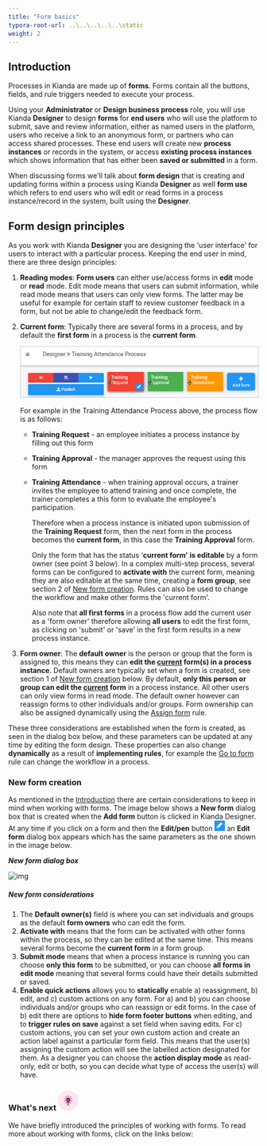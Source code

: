 ```yaml
---
title: "Form basics"
typora-root-url: ..\..\..\..\..\static
weight: 2
---
```




## Introduction

Processes in Kianda are made up of **forms**. Forms contain all the buttons, fields, and rule triggers needed to execute your process.

Using your **Administrator** or **Design business process** role, you will use Kianda **Designer** to design **forms** for **end users** who will use the platform to submit, save and review information, either as named users in the platform, users who receive a link to an anonymous form, or partners who can access shared processes. These end users will create new **process instances** or records in the system, or access **existing process instances** which shows information that has either been **saved or submitted** in a form.

When discussing forms we'll talk about **form design** that is creating and updating forms within a process using Kianda **Designer** as well **form use** which refers to end users who will edit or read forms in a process instance/record in the system, built using the **Designer**.

## Form design principles

As you work with Kianda **Designer** you are designing the 'user interface' for users to interact with a particular process. Keeping the end user in mind, there are three design principles: 

1. **Reading modes**: **Form users** can either use/access forms in **edit** mode or **read** mode. Edit mode means that users can submit information, while read mode means that users can only view forms. The latter may be useful for example for certain staff to review customer feedback in a form, but not be able to change/edit the feedback form.  

2. **Current form**: Typically there are several forms in a process, and by default the **first form** in a process is the **current form**. 

   ![Three form process example](/images/3-form-example.jpg)

   For example in the Training Attendance Process above, the process flow is as follows:

   - **Training Request** - an employee initiates a process instance by filling out this form

   - **Training Approval** - the manager approves the request using this form

   - **Training Attendance** - when training approval occurs, a trainer invites the employee to attend training and once complete, the trainer completes a this form to evaluate the employee's participation.
   
     Therefore when a process instance is initiated upon submission of the **Training Request** form, then the next form in the process becomes the **current form**, in this case the **Training Approval** form.
   
     Only the form that has the status ‘**current form’** **is editable** by a form owner (see point 3 below). In a complex multi-step process, several forms can be configured to **activate with** the current form, meaning they are also editable at the same time, creating a **form group**, see section 2 of [New form creation](#new-form-creation). Rules can also be used to change the workflow and make other forms the 'current form'.
   
     Also note that **all first forms** in a process flow add the current user as a 'form owner' therefore allowing **all users** to edit the first form, as clicking on 'submit' or 'save' in the first form results in a new process instance.

3. **Form owner**: The **default owner** is the person or group that the form is assigned to, this means they can **edit the <u>current</u> form(s) in a process instance**. Default owners are typically set when a form is created, see section 1 of [New form creation](#new-form-creation) below. By default, **only this person or group can edit the <u>current</u> form** in a process instance. All other users can only view forms in read mode. The default owner however can reassign forms to other individuals and/or groups. Form ownership can also be assigned dynamically using the [Assign form](/platform/rules/workflow/assign-form/) rule.

These three considerations are established when the form is created, as seen in the dialog box below, and these parameters can be updated at any time by editing the form design. These properties can also change **dynamically** as a result of **implementing rules**, for example the [Go to form](/platform/rules/workflow/go-to-form/) rule can change the workflow in a process.



### New form creation

As mentioned in the [Introduction](#introduction) there are certain considerations to keep in mind when working with forms. The image below shows a **New form** dialog box that is created when the **Add form** button is clicked in Kianda Designer. At any time if you click on a form and then the **Edit/pen** button ![Edit/pen button](/images/penicon.png) an **Edit form** dialog box appears which has the same parameters as the one shown in the image below.

***New form dialog box***

![img](https://academy.kianda.com/wp-content/uploads/2022/03/newformsegments-1.gif)

##### New form considerations

1. The **Default owner(s)** field is where you can set individuals and groups as the default **form owners** who can edit the form.
2. **Activate with** means that the form can be activated with other forms within the process, so they can be edited at the same time. This means several forms become the **current form** in a form group.
3. **Submit mode** means that when a process instance is running you can choose **only this form** to be submitted, or you can choose **all forms in edit mode** meaning that several forms could have their details submitted or saved.
4. **Enable quick actions** allows you to **statically** enable a) reassignment, b) edit, and c) custom actions on any form. For a) and b) you can choose individuals and/or groups who can reassign or edit forms. In the case of b) edit there are options to **hide form footer buttons** when editing, and to **trigger rules on save** against a set field when saving edits. For c) custom actions, you can set your own custom action and create an action label against a particular form field. This means that the user(s) assigning the custom action will see the labelled action designated for them. As a designer you can choose the **action display mode** as read-only, edit or both, so you can decide what type of access the user(s) will have.



### What's next  ![Idea icon](/images/18.png) ###

We have briefly introduced the principles of working with forms. To read more about working with forms, click on the links below:
